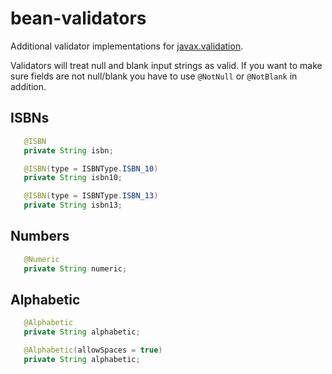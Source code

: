 # bean-validators

Additional validator implementations for [javax.validation](http://beanvalidation.org/).

Validators will treat null and blank input strings as valid. If you want to make sure fields are not null/blank
you have to use `@NotNull` or `@NotBlank` in addition.

## ISBNs

```java
   @ISBN
   private String isbn;

   @ISBN(type = ISBNType.ISBN_10)
   private String isbn10;

   @ISBN(type = ISBNType.ISBN_13)
   private String isbn13;
```

## Numbers

```java
   @Numeric
   private String numeric;
```

## Alphabetic

```java
   @Alphabetic
   private String alphabetic;

   @Alphabetic(allowSpaces = true)
   private String alphabetic;
```
